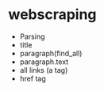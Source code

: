 # webscraping
- Parsing
- title
- paragraph(find_all)
- paragraph.text
- all links (a tag)
- href tag
